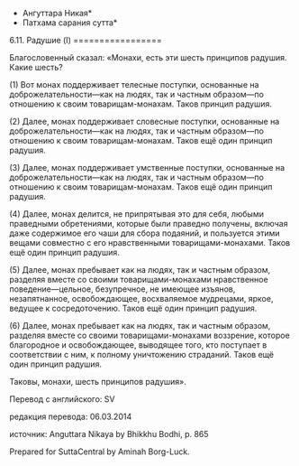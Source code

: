 * Ангуттара Никая*
* Патхама сарания сутта*

6\.11\. Радушие \(I\)
\=\=\=\=\=\=\=\=\=\=\=\=\=\=\=\=\=

Благословенный сказал: «Монахи, есть эти шесть принципов радушия\. Какие шесть?

\(1\) Вот монах поддерживает телесные поступки, основанные на доброжелательности—как на людях, так и частным образом—по отношению к своим товарищам\-монахам\. Таков принцип радушия\.

\(2\) Далее, монах поддерживает словесные поступки, основанные на доброжелательности—как на людях, так и частным образом—по отношению к своим товарищам\-монахам\. Таков ещё один принцип радушия\.

\(3\) Далее, монах поддерживает умственные поступки, основанные на доброжелательности—как на людях, так и частным образом—по отношению к своим товарищам\-монахам\. Таков ещё один принцип радушия\.

\(4\) Далее, монах делится, не припрятывая это для себя, любыми праведными обретениями, которые были праведно получены, включая даже содержимое его чаши для сбора подаяний, и пользуется этими вещами совместно с его нравственными товарищами\-монахами\. Таков ещё один принцип радушия\.

\(5\) Далее, монах пребывает как на людях, так и частным образом, разделяя вместе со своими товарищами\-монахами нравственное поведение—цельное, безупречное, не имеющее изъянов, незапятнанное, освобождающее, восхваляемое мудрецами, яркое, ведущее к сосредоточению\. Таков ещё один принцип радушия\.

\(6\) Далее, монах пребывает как на людях, так и частным образом, разделяя вместе со своими товарищами\-монахами воззрение, которое благородное и освобождающее, выводящее того, кто поступает в соответствии с ним, к полному уничтожению страданий\. Таков ещё один принцип радушия\.

Таковы, монахи, шесть принципов радушия»\.

Перевод с английского: SV

редакция перевода: 06\.03\.2014

источник: Anguttara Nikaya by Bhikkhu Bodhi, p\. 865

Prepared for SuttaCentral by Aminah Borg\-Luck\.